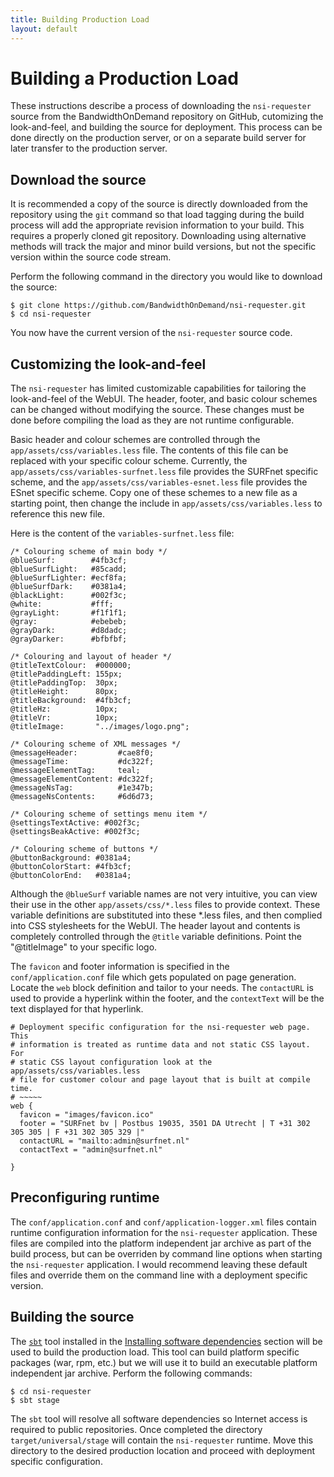 ```yaml
---
title: Building Production Load
layout: default
---
```


# Building a Production Load
These instructions describe a process of downloading the `nsi-requester` source from the BandwidthOnDemand repository on GitHub, cutomizing the look-and-feel, and building the source for deployment.  This process can be done directly on the production server, or on a separate build server for later transfer to the production server.
 
## Download the source
It is recommended a copy of the source is directly downloaded from the repository using the `git` command so that load tagging during the build process will add the appropriate revision information to your build.  This requires a properly cloned git repository.  Downloading using alternative methods will track the major and minor build versions, but not the specific version within the source code stream.

Perform the following command in the directory you would like to download the source:

    $ git clone https://github.com/BandwidthOnDemand/nsi-requester.git
    $ cd nsi-requester

You now have the current version of the `nsi-requester` source code.

## Customizing the look-and-feel
The `nsi-requester` has limited customizable capabilities for tailoring the look-and-feel of the WebUI.  The header, footer, and basic colour schemes can be changed without modifying the source.  These changes must be done before compiling the load as they are not runtime configurable.

Basic header and colour schemes are controlled through the `app/assets/css/variables.less` file.  The contents of this file can be replaced with your specific colour scheme.  Currently, the `app/assets/css/variables-surfnet.less` file provides the SURFnet specific scheme, and the `app/assets/css/variables-esnet.less` file provides the ESnet specific scheme.  Copy one of these schemes to a new file as a starting point, then change the include in `app/assets/css/variables.less` to reference this new file.

Here is the content of the `variables-surfnet.less` file:

    /* Colouring scheme of main body */
    @blueSurf:        #4fb3cf;
    @blueSurfLight:   #85cadd;
    @blueSurfLighter: #ecf8fa;
    @blueSurfDark:    #0381a4;
    @blackLight:      #002f3c;
    @white:           #fff;
    @grayLight:       #f1f1f1;
    @gray:            #ebebeb;
    @grayDark:        #d8dadc;
    @grayDarker:      #bfbfbf;

    /* Colouring and layout of header */
    @titleTextColour:  #000000;
    @titlePaddingLeft: 155px;
    @titlePaddingTop:  30px;
    @titleHeight:      80px;
    @titleBackground:  #4fb3cf;
    @titleHz:          10px;
    @titleVr:          10px;
    @titleImage:       "../images/logo.png";

    /* Colouring scheme of XML messages */
    @messageHeader:         #cae8f0;
    @messageTime:           #dc322f;
    @messageElementTag:     teal;
    @messageElementContent: #dc322f;
    @messageNsTag:          #1e347b;
    @messageNsContents:     #6d6d73;

    /* Colouring scheme of settings menu item */
    @settingsTextActive: #002f3c;
    @settingsBeakActive: #002f3c;

    /* Colouring scheme of buttons */
    @buttonBackground: #0381a4;
    @buttonColorStart: #4fb3cf;
    @buttonColorEnd:   #0381a4;

Although the `@blueSurf` variable names are not very intuitive, you can view their use in the other `app/assets/css/*.less` files to provide context.  These variable definitions are substituted into these *.less files, and then complied into CSS stylesheets for the WebUI.  The header layout and contents is completely controlled through the `@title` variable definitions.  Point the "@titleImage" to your specific logo.

The `favicon` and footer information is specified in the `conf/application.conf` file which gets populated on page generation.  Locate the `web` block definition and tailor to your needs.  The `contactURL` is used to provide a hyperlink within the footer, and the `contextText` will be the text displayed for that hyperlink.

    # Deployment specific configuration for the nsi-requester web page.  This
    # information is treated as runtime data and not static CSS layout.  For
    # static CSS layout configuration look at the app/assets/css/variables.less
    # file for customer colour and page layout that is built at compile time.
    # ~~~~~
    web {
      favicon = "images/favicon.ico"
      footer = "SURFnet bv | Postbus 19035, 3501 DA Utrecht | T +31 302 305 305 | F +31 302 305 329 |"
      contactURL = "mailto:admin@surfnet.nl"
      contactText = "admin@surfnet.nl"

    }

## Preconfiguring runtime
The `conf/application.conf` and `conf/application-logger.xml` files contain runtime configuration information for the `nsi-requester` application.  These files are compiled into the platform independent jar archive as part of the build process, but can be overriden by command line options when starting the `nsi-requester` application.  I would recommend leaving these default files and override them on the command line with a deployment specific version.

## Building the source
The [`sbt`](thirdparty#install-sbt) tool installed in the [Installing software dependencies](thirdparty#install-software-dependencies) section will be used to build the production load.  This tool can build platform specific packages (war, rpm, etc.) but we will use it to build an executable platform independent jar archive.  Perform the following commands:

	$ cd nsi-requester
	$ sbt stage

The `sbt` tool will resolve all software dependencies so Internet access is required to public repositories.  Once completed the directory `target/universal/stage` will contain the `nsi-requester` runtime.  Move this directory to the desired production location and proceed with deployment specific configuration.
